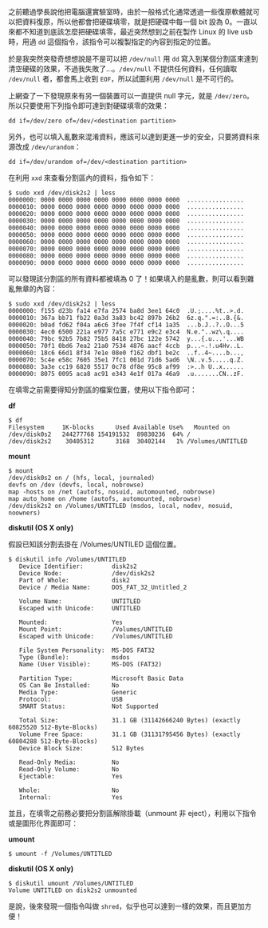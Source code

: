 <!--
[date]: 2013-07-17
[title]: 徹底清除磁碟資料（填零）
[name]: wipe-data-zero-filling
[tag]: Linux, Unix, OS X, disk, security
[photo]: http://i.minus.com/jf8QAEUt50nQ8.png 
-->

之前聽過學長說他把電腦還實驗室時，由於一般格式化通常透過一些復原軟體就可以把資料復原，所以他都會把硬碟填零，就是把硬碟中每一個 bit 設為 0。一直以來都不知道到底該怎麼把硬碟填零，最近突然想到之前在製作 Linux 的 live usb 時，用過 `dd` 這個指令，該指令可以複製指定的內容到指定的位置。

於是我突然突發奇想想說是不是可以把 `/dev/null` 用 `dd` 寫入到某個分割區來達到清空硬碟的效果，不過我失敗了…。`/dev/null` 不提供任何資料，任何讀取 `/dev/null` 者，都會馬上收到 `EOF`，所以試圖利用 `/dev/null` 是不可行的。

上網查了一下發現原來有另一個裝置可以一直提供 null 字元，就是 `/dev/zero`。所以只要使用下列指令即可達到對硬碟填零的效果：

	dd if=/dev/zero of=/dev/<destination partition>
	
另外，也可以填入亂數來混淆資料，應該可以達到更進一步的安全，只要將資料來源改成 `/dev/urandom`：

	dd if=/dev/urandom of=/dev/<destination partition>

在利用 `xxd` 來查看分割區內的資料，指令如下：

	$ sudo xxd /dev/disk2s2 | less
	0000000: 0000 0000 0000 0000 0000 0000 0000 0000  ................
	0000010: 0000 0000 0000 0000 0000 0000 0000 0000  ................
	0000020: 0000 0000 0000 0000 0000 0000 0000 0000  ................
	0000030: 0000 0000 0000 0000 0000 0000 0000 0000  ................
	0000040: 0000 0000 0000 0000 0000 0000 0000 0000  ................
	0000050: 0000 0000 0000 0000 0000 0000 0000 0000  ................
	0000060: 0000 0000 0000 0000 0000 0000 0000 0000  ................
	0000070: 0000 0000 0000 0000 0000 0000 0000 0000  ................
	0000080: 0000 0000 0000 0000 0000 0000 0000 0000  ................
	0000090: 0000 0000 0000 0000 0000 0000 0000 0000  ................

可以發現該分割區的所有資料都被填為 0 了！如果填入的是亂數，則可以看到雜亂無章的內容：

	$ sudo xxd /dev/disk2s2 | less
	0000000: f155 d23b fa14 e7fa 2574 ba8d 3ee1 64c0  .U.;....%t..>.d.
	0000010: 367a bb71 fb22 0a3d 3a83 bc42 897b 26b2  6z.q.".=:..B.{&.
	0000020: b0ad fd62 f04a a6c6 3fee 7f4f cf14 1a35  ...b.J..?..O...5
	0000030: 4ec0 6500 221a e977 7a5c e771 e9c2 e3c4  N.e."..wz\.q....
	0000040: 79bc 92b5 7b82 75b5 8418 27bc 122e 5742  y...{.u...'...WB
	0000050: 70f1 0bd6 7ea2 21a0 7534 4876 aacf 4ccb  p...~.!.u4Hv..L.
	0000060: 18c6 66d1 8f34 7e1e 08e0 f162 dbf1 be2c  ..f..4~....b...,
	0000070: 5c4e e58c 7605 35e1 7fc1 001d 71d6 5ad6  \N..v.5.....q.Z.
	0000080: 3a3e cc19 6820 5517 0c78 df8e 95c8 af99  :>..h U..x......
	0000090: 8075 0095 aca8 ac91 e343 4e1f 017a 46a9  .u.......CN..zF.

在填零之前需要得知分割區的檔案位置，使用以下指令即可：

**df**

	$ df
	Filesystem     1K-blocks      Used Available Use% 	Mounted on
	/dev/disk0s2   244277768 154191532  89830236  64% /
	/dev/disk2s2    30405312      3168  30402144   1% /Volumes/UNTITLED

**mount**

	$ mount
	/dev/disk0s2 on / (hfs, local, journaled)
	devfs on /dev (devfs, local, nobrowse)
	map -hosts on /net (autofs, nosuid, automounted, nobrowse)
	map auto_home on /home (autofs, automounted, nobrowse)
	/dev/disk2s2 on /Volumes/UNTITLED (msdos, local, nodev, nosuid, noowners)

**diskutil (OS X only)**

假設已知該分割去掛在 /Volumes/UNTILED 這個位置。

	$ diskutil info /Volumes/UNTITLED 
	   Device Identifier:        disk2s2
	   Device Node:              /dev/disk2s2
	   Part of Whole:            disk2
	   Device / Media Name:      DOS_FAT_32_Untitled_2

	   Volume Name:              UNTITLED
	   Escaped with Unicode:     UNTITLED

	   Mounted:                  Yes
	   Mount Point:              /Volumes/UNTITLED
	   Escaped with Unicode:     /Volumes/UNTITLED

	   File System Personality:  MS-DOS FAT32
	   Type (Bundle):            msdos
	   Name (User Visible):      MS-DOS (FAT32)
	
	   Partition Type:           Microsoft Basic Data
	   OS Can Be Installed:      No
	   Media Type:               Generic
	   Protocol:                 USB
	   SMART Status:             Not Supported

	   Total Size:               31.1 GB (31142666240 Bytes) (exactly 60825520 512-Byte-Blocks)
	   Volume Free Space:        31.1 GB (31131795456 Bytes) (exactly 60804288 512-Byte-Blocks)
	   Device Block Size:        512 Bytes

	   Read-Only Media:          No
	   Read-Only Volume:         No
	   Ejectable:                Yes

	   Whole:                    No
	   Internal:                 Yes
	   
並且，在填零之前務必要把分割區解除掛載（unmount 非 eject），利用以下指令或是圖形化界面即可：

**umount**

	$ umount -f /Volumes/UNTITLED

**diskutil (OS X only)**

	$ diskutil umount /Volumes/UNTITLED
	Volume UNTITLED on disk2s2 unmounted

是說，後來發現一個指令叫做 `shred`，似乎也可以達到一樣的效果，而且更加方便！